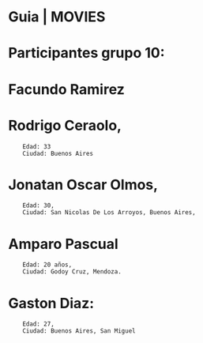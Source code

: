 # Guia | MOVIES
# Participantes grupo 10: 
#   Facundo Ramirez 
#   Rodrigo Ceraolo, 
        Edad: 33
        Ciudad: Buenos Aires
#   Jonatan Oscar Olmos,
        Edad: 30,
        Ciudad: San Nicolas De Los Arroyos, Buenos Aires,
#   Amparo Pascual
        Edad: 20 años,
        Ciudad: Godoy Cruz, Mendoza.
#   Gaston Diaz:
        Edad: 27,
        Ciudad: Buenos Aires, San Miguel